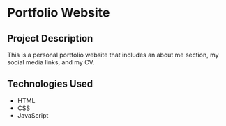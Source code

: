 # Portfolio Website

## Project Description
This is a personal portfolio website that includes an about me section, my social media links, and my CV.

## Technologies Used
- HTML  
- CSS  
- JavaScript
